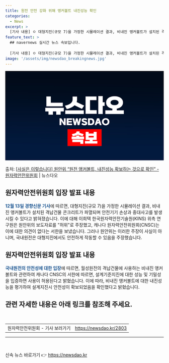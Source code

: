 ```yaml
---
title: 원전 안전 강화 위해 앵커볼트 내진성능 확인
categories:
  - News
excerpt: >
  [기사 내용] ㅇ 대형지진(규모 7)을 가정한 시뮬레이션 결과, 비내진 앵커볼트가 설치된 격납건물 콘크리트가…
feature_text: >
  ## navernews 실시간 뉴스 속보입니다.

  [기사 내용] ㅇ 대형지진(규모 7)을 가정한 시뮬레이션 결과, 비내진 앵커볼트가 설치된 격납건물 콘크리트가…
image: '/assets/img/newsdao_breakingnews.jpg'
---
```


![뉴스다오 속보](/assets/img/newsdao_breakingnews.jpg)

<p>출처: <a href="https://newsdao.kr/2803" rel="dofollow">[사실은 이렇습니다] 원안위 “원전 앵커볼트, 내진성능 확보하는 것으로 확인” - 원자력안전위원회</a> | 뉴스다오</p>

<h2>원자력안전위원회 입장 발표 내용</h2>

<p data-ke-size="size16"><b><span style="color: #1a5490;">12월 13일 경향신문 기사</span></b>에 따르면, 대형지진(규모 7)을 가정한 시뮬레이션 결과, 비내진 앵커볼트가 설치된 격납건물 콘크리트가 파열되며 안전기기 손상과 중대사고를 발생시킬 수 있다고 밝혀졌습니다. 이에 대해 이희택 한국원자력안전기술원(KINS) 위촉 연구원은 원안위의 보도자료를 "허위"로 주장했고, 캐나다 원자력안전위원회(CNSC)는 이에 대한 의견이 없다는 서한을 보냈습니다. 그러나 원안위는 이러한 주장이 사실이 아니며, 국내원전은 대형지진에서도 안전하게 작동할 수 있음을 주장했습니다.</p>

<h2>원자력안전위원회 입장 발표 내용</h2>

<p data-ke-size="size16"><b><span style="color: #1a5490;">국내원전의 안전성에 대한 입장</span></b>에 따르면, 월성원전의 격납건물에 사용하는 비내진 앵커볼트와 관련하여 캐나다 CNSC의 서한에 따르면, 설계기준지진에 대한 성능 및 기밀성을 입증하면 사용이 허용된다고 밝혔습니다. 이에 따라, 비내진 앵커볼트에 대한 내진성능을 평가하여 설계지진시 안전성이 확보되었음을 확인했다고 밝혔습니다.</p>

<h2>관련 자세한 내용은 아래 링크를 참조해 주세요.</h2>

<p data-ke-size="size16">&nbsp;</p>

<table>
<tbody>
<tr>
<td>원자력안전위원회 - 기사 보러가기</td>
<td><a href="https://newsdao.kr/2803" target="_blank" rel="noopener">https://newsdao.kr/2803</a></td>
</tr>
</tbody>
</table>

<hr>

<p data-ke-size="size16">&nbsp;</p> 

신속 뉴스 바로가기 👉 <a href="https://newsdao.kr" rel="dofollow">https://newsdao.kr</a>



